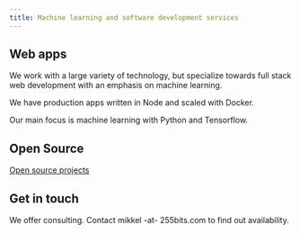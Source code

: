 ```yaml
---
title: Machine learning and software development services
---
```


## Web apps

We work with a large variety of technology, but specialize towards full stack web development with an emphasis on machine learning.

We have production apps written in Node and scaled with Docker.

Our main focus is machine learning with Python and Tensorflow.  

## Open Source

[Open source projects](/open-source/)

## Get in touch

We offer consulting.  Contact mikkel -at- 255bits.com to find out availability.


